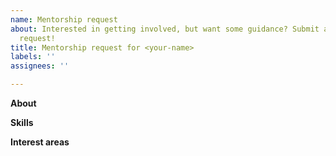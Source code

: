 ```yaml
---
name: Mentorship request
about: Interested in getting involved, but want some guidance? Submit a mentorship
  request!
title: Mentorship request for <your-name>
labels: ''
assignees: ''

---
```


<!--
If you're new to the project, welcome!

In addition to filling out this mentorship request, consider attending the
Sigstore community meeting and introducing yourself!
-->

**About**
<!--Tell us a bit about yourself! How did you find the project?-->

**Skills**
<!--
Tell us a bit about your background: what skills you have, relevant prior
experience, etc. Don't copy-paste your entire resume -- this is not an
interview! We just need enough to get the ball rolling.
-->

**Interest areas**
<!--Are there any particular parts of the project you would like to contribute
to?-->
